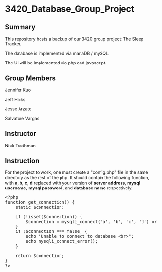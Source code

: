 # 3420_Database_Group_Project

## Summary

This repository hosts a backup of our 3420 group project: The Sleep Tracker.

The database is implemented via mariaDB / mySQL. 

The UI will be implemented via php and javascript.


## Group Members

Jennifer Kuo

Jeff Hicks

Jesse Arzate

Salvatore Vargas


## Instructor

Nick Toothman


## Instruction

For the project to work, one must create a "config.php" file in the same directory as the rest of the php. It should contain the following function, with **a**, **b**, **c**, **d** replaced with your version of **server address**, **mysql username**, **mysql password**, and **database name** respectively.

<pre>
&lt;?php
function get_connection() {
    static $connection;
    
    if (!isset($connection)) {
        $connection = mysqli_connect('a', 'b', 'c', 'd') or die(mysqli_connect_error());
    }
    if ($connection === false) {
        echo "Unable to connect to database &lt;br&gt;";
        echo mysqli_connect_error();
    }
  
    return $connection;
}
?&gt;
</pre>
